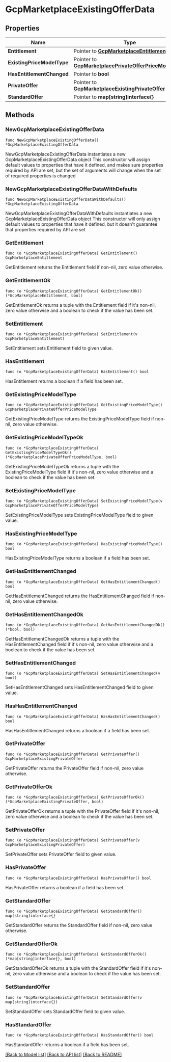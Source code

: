 # GcpMarketplaceExistingOfferData

## Properties

Name | Type | Description | Notes
------------ | ------------- | ------------- | -------------
**Entitlement** | Pointer to [**GcpMarketplaceEntitlement**](GcpMarketplaceEntitlement.md) |  | [optional] 
**ExistingPriceModelType** | Pointer to [**GcpMarketplacePrivateOfferPriceModelType**](GcpMarketplacePrivateOfferPriceModelType.md) |  | [optional] 
**HasEntitlementChanged** | Pointer to **bool** |  | [optional] 
**PrivateOffer** | Pointer to [**GcpMarketplaceExistingPrivateOffer**](GcpMarketplaceExistingPrivateOffer.md) |  | [optional] 
**StandardOffer** | Pointer to **map[string]interface{}** |  | [optional] 

## Methods

### NewGcpMarketplaceExistingOfferData

`func NewGcpMarketplaceExistingOfferData() *GcpMarketplaceExistingOfferData`

NewGcpMarketplaceExistingOfferData instantiates a new GcpMarketplaceExistingOfferData object
This constructor will assign default values to properties that have it defined,
and makes sure properties required by API are set, but the set of arguments
will change when the set of required properties is changed

### NewGcpMarketplaceExistingOfferDataWithDefaults

`func NewGcpMarketplaceExistingOfferDataWithDefaults() *GcpMarketplaceExistingOfferData`

NewGcpMarketplaceExistingOfferDataWithDefaults instantiates a new GcpMarketplaceExistingOfferData object
This constructor will only assign default values to properties that have it defined,
but it doesn't guarantee that properties required by API are set

### GetEntitlement

`func (o *GcpMarketplaceExistingOfferData) GetEntitlement() GcpMarketplaceEntitlement`

GetEntitlement returns the Entitlement field if non-nil, zero value otherwise.

### GetEntitlementOk

`func (o *GcpMarketplaceExistingOfferData) GetEntitlementOk() (*GcpMarketplaceEntitlement, bool)`

GetEntitlementOk returns a tuple with the Entitlement field if it's non-nil, zero value otherwise
and a boolean to check if the value has been set.

### SetEntitlement

`func (o *GcpMarketplaceExistingOfferData) SetEntitlement(v GcpMarketplaceEntitlement)`

SetEntitlement sets Entitlement field to given value.

### HasEntitlement

`func (o *GcpMarketplaceExistingOfferData) HasEntitlement() bool`

HasEntitlement returns a boolean if a field has been set.

### GetExistingPriceModelType

`func (o *GcpMarketplaceExistingOfferData) GetExistingPriceModelType() GcpMarketplacePrivateOfferPriceModelType`

GetExistingPriceModelType returns the ExistingPriceModelType field if non-nil, zero value otherwise.

### GetExistingPriceModelTypeOk

`func (o *GcpMarketplaceExistingOfferData) GetExistingPriceModelTypeOk() (*GcpMarketplacePrivateOfferPriceModelType, bool)`

GetExistingPriceModelTypeOk returns a tuple with the ExistingPriceModelType field if it's non-nil, zero value otherwise
and a boolean to check if the value has been set.

### SetExistingPriceModelType

`func (o *GcpMarketplaceExistingOfferData) SetExistingPriceModelType(v GcpMarketplacePrivateOfferPriceModelType)`

SetExistingPriceModelType sets ExistingPriceModelType field to given value.

### HasExistingPriceModelType

`func (o *GcpMarketplaceExistingOfferData) HasExistingPriceModelType() bool`

HasExistingPriceModelType returns a boolean if a field has been set.

### GetHasEntitlementChanged

`func (o *GcpMarketplaceExistingOfferData) GetHasEntitlementChanged() bool`

GetHasEntitlementChanged returns the HasEntitlementChanged field if non-nil, zero value otherwise.

### GetHasEntitlementChangedOk

`func (o *GcpMarketplaceExistingOfferData) GetHasEntitlementChangedOk() (*bool, bool)`

GetHasEntitlementChangedOk returns a tuple with the HasEntitlementChanged field if it's non-nil, zero value otherwise
and a boolean to check if the value has been set.

### SetHasEntitlementChanged

`func (o *GcpMarketplaceExistingOfferData) SetHasEntitlementChanged(v bool)`

SetHasEntitlementChanged sets HasEntitlementChanged field to given value.

### HasHasEntitlementChanged

`func (o *GcpMarketplaceExistingOfferData) HasHasEntitlementChanged() bool`

HasHasEntitlementChanged returns a boolean if a field has been set.

### GetPrivateOffer

`func (o *GcpMarketplaceExistingOfferData) GetPrivateOffer() GcpMarketplaceExistingPrivateOffer`

GetPrivateOffer returns the PrivateOffer field if non-nil, zero value otherwise.

### GetPrivateOfferOk

`func (o *GcpMarketplaceExistingOfferData) GetPrivateOfferOk() (*GcpMarketplaceExistingPrivateOffer, bool)`

GetPrivateOfferOk returns a tuple with the PrivateOffer field if it's non-nil, zero value otherwise
and a boolean to check if the value has been set.

### SetPrivateOffer

`func (o *GcpMarketplaceExistingOfferData) SetPrivateOffer(v GcpMarketplaceExistingPrivateOffer)`

SetPrivateOffer sets PrivateOffer field to given value.

### HasPrivateOffer

`func (o *GcpMarketplaceExistingOfferData) HasPrivateOffer() bool`

HasPrivateOffer returns a boolean if a field has been set.

### GetStandardOffer

`func (o *GcpMarketplaceExistingOfferData) GetStandardOffer() map[string]interface{}`

GetStandardOffer returns the StandardOffer field if non-nil, zero value otherwise.

### GetStandardOfferOk

`func (o *GcpMarketplaceExistingOfferData) GetStandardOfferOk() (*map[string]interface{}, bool)`

GetStandardOfferOk returns a tuple with the StandardOffer field if it's non-nil, zero value otherwise
and a boolean to check if the value has been set.

### SetStandardOffer

`func (o *GcpMarketplaceExistingOfferData) SetStandardOffer(v map[string]interface{})`

SetStandardOffer sets StandardOffer field to given value.

### HasStandardOffer

`func (o *GcpMarketplaceExistingOfferData) HasStandardOffer() bool`

HasStandardOffer returns a boolean if a field has been set.


[[Back to Model list]](../README.md#documentation-for-models) [[Back to API list]](../README.md#documentation-for-api-endpoints) [[Back to README]](../README.md)


